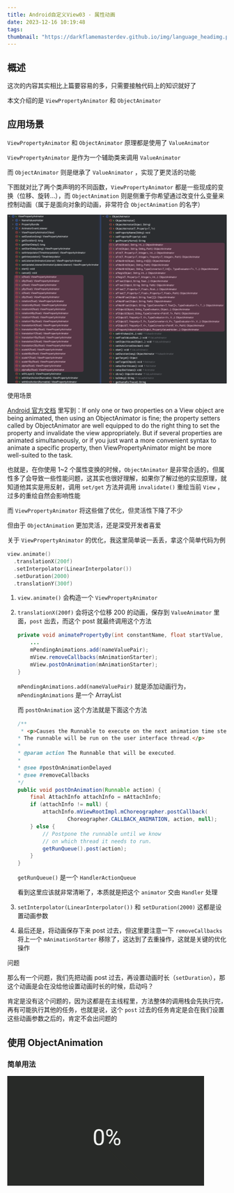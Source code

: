 ```yaml
---
title: Android自定义View03 - 属性动画
date: 2023-12-16 10:19:48
tags:
thumbnail: "https://darkflamemasterdev.github.io/img/language_headimg.png"
---
```


## 概述

这次的内容其实相比上篇要容易的多，只需要接触代码上的知识就好了

本文介绍的是 `ViewPropertyAnimator` 和 `ObjectAnimator`

## 应用场景

`ViewPropertyAnimator` 和 `ObjectAnimator` 原理都是使用了 `ValueAnimator`

`ViewPropertyAnimator` 是作为一个辅助类来调用 `ValueAnimator`

而 `ObjectAnimator` 则是继承了 `ValueAnimator` ，实现了更灵活的功能

下图就对比了两个类声明的不同函数，`ViewPropertyAnimator` 都是一些现成的变换（位移、旋转...），而 `ObjectAnimation` 则是侧重于你希望通过改变什么变量来控制动画（属于是面向对象的动画，非常符合 `ObjectAnimation` 的名字）

![compareAnimation.png](Android自定义View03-属性动画/compareAnimation.png)

使用场景

[Android 官方文档](https://developer.android.com/reference/android/view/ViewPropertyAnimator) 里写到：If only one or two properties on a View object are being animated, then using an ObjectAnimator is fine; the property setters called by ObjectAnimator are well equipped to do the right thing to set the property and invalidate the view appropriately. But if several properties are animated simultaneously, or if you just want a more convenient syntax to animate a specific property, then ViewPropertyAnimator might be more well-suited to the task.

也就是，在你使用 1~2 个属性变换的时候，`ObjectAnimator` 是非常合适的，但属性多了会导致一些性能问题，这其实也很好理解，如果你了解过他的实现原理，就知道他其实是用反射，调用 `set/get` 方法并调用 `invalidate()` 重绘当前 `View` ，过多的重绘自然会影响性能

而 `ViewPropertyAnimator` 将这些做了优化，但灵活性下降了不少

但由于 `ObjectAnimation` 更加灵活，还是深受开发者喜爱

关于 `ViewPropertyAnimator` 的优化，我这里简单说一丢丢，拿这个简单代码为例

```kotlin
view.animate()
  .translationX(200f)
  .setInterpolator(LinearInterpolator())
  .setDuration(2000)
  .translationY(300f)
```

1. `view.animate()` 会构造一个 `ViewPropertyAnimator`
2. `translationX(200f)` 会将这个位移 200 的动画，保存到 `ValueAnimator` 里面，`post` 出去，而这个 post 就最终调用这个方法

   ```java
   private void animatePropertyBy(int constantName, float startValue, float byValue) {
       ...
       mPendingAnimations.add(nameValuePair);
       mView.removeCallbacks(mAnimationStarter);
       mView.postOnAnimation(mAnimationStarter);
   }
   ```

   `mPendingAnimations.add(nameValuePair)` 就是添加动画行为，`mPendingAnimations` 是一个 ArrayList

   而 `postOnAnimation` 这个方法就是下面这个方法

   ```java
   /**
    * <p>Causes the Runnable to execute on the next animation time step.
   * The runnable will be run on the user interface thread.</p>
   *
   * @param action The Runnable that will be executed.
   *
   * @see #postOnAnimationDelayed
   * @see #removeCallbacks
   */
   public void postOnAnimation(Runnable action) {
       final AttachInfo attachInfo = mAttachInfo;
       if (attachInfo != null) {
           attachInfo.mViewRootImpl.mChoreographer.postCallback(
                   Choreographer.CALLBACK_ANIMATION, action, null);
       } else {
           // Postpone the runnable until we know
           // on which thread it needs to run.
           getRunQueue().post(action);
       }
   }
   ```

   `getRunQueue()` 是一个 `HandlerActionQueue`

   看到这里应该就非常清晰了，本质就是把这个 `animator` 交由 `Handler` 处理
3. `setInterpolator(LinearInterpolator())` 和 `setDuration(2000)` 这都是设置动画参数
4. 最后还是，将动画保存下来 post 过去，但这里要注意一下 `removeCallbacks` 将上一个 `mAnimationStarter` 移除了，这达到了去重操作，这就是关键的优化操作

问题

那么有一个问题，我们先把动画 post 过去，再设置动画时长（`setDuration`），那这个动画是会在没给他设置动画时长的时候，启动吗？

肯定是没有这个问题的，因为这都是在主线程里，方法整体的调用栈会先执行完，再有可能执行其他的任务，也就是说，这个 `post` 过去的任务肯定是会在我们设置这些动画参数之后的，肯定不会出问题的

## 使用 ObjectAnimation

### 简单用法

![progress.gif](Android自定义View03-属性动画/progress.gif)
